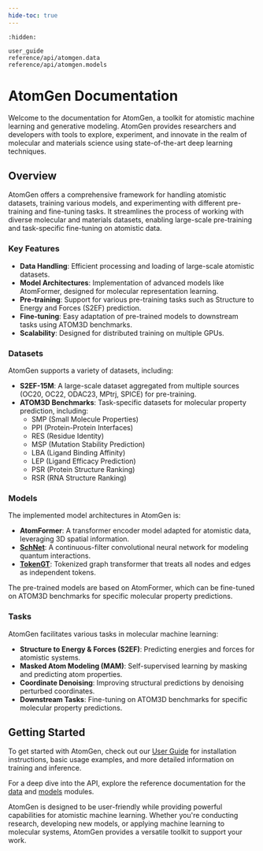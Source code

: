 ```yaml
---
hide-toc: true
---
```


```{toctree}
:hidden:

user_guide
reference/api/atomgen.data
reference/api/atomgen.models

```

# AtomGen Documentation


Welcome to the documentation for AtomGen, a toolkit for atomistic machine learning and generative modeling. AtomGen provides researchers and developers with tools to explore, experiment, and innovate in the realm of molecular and materials science using state-of-the-art deep learning techniques.

## Overview

AtomGen offers a comprehensive framework for handling atomistic datasets, training various models, and experimenting with different pre-training and fine-tuning tasks. It streamlines the process of working with diverse molecular and materials datasets, enabling large-scale pre-training and task-specific fine-tuning on atomistic data.

### Key Features

- **Data Handling**: Efficient processing and loading of large-scale atomistic datasets.
- **Model Architectures**: Implementation of advanced models like AtomFormer, designed for molecular representation learning.
- **Pre-training**: Support for various pre-training tasks such as Structure to Energy and Forces (S2EF) prediction.
- **Fine-tuning**: Easy adaptation of pre-trained models to downstream tasks using ATOM3D benchmarks.
- **Scalability**: Designed for distributed training on multiple GPUs.

### Datasets

AtomGen supports a variety of datasets, including:

- **S2EF-15M**: A large-scale dataset aggregated from multiple sources (OC20, OC22, ODAC23, MPtrj, SPICE) for pre-training.
- **ATOM3D Benchmarks**: Task-specific datasets for molecular property prediction, including:
  - SMP (Small Molecule Properties)
  - PPI (Protein-Protein Interfaces)
  - RES (Residue Identity)
  - MSP (Mutation Stability Prediction)
  - LBA (Ligand Binding Affinity)
  - LEP (Ligand Efficacy Prediction)
  - PSR (Protein Structure Ranking)
  - RSR (RNA Structure Ranking)

### Models

The implemented model architectures in AtomGen is:

- **AtomFormer**: A transformer encoder model adapted for atomistic data, leveraging 3D spatial information.
- **[SchNet](https://arxiv.org/abs/1706.08566)**: A continuous-filter convolutional neural network for modeling quantum interactions.
- **[TokenGT](https://github.com/jw9730/tokengt)**: Tokenized graph transformer that treats all nodes and edges as independent tokens.

The pre-trained models are based on AtomFormer, which can be fine-tuned on ATOM3D benchmarks for specific molecular property predictions.

### Tasks

AtomGen facilitates various tasks in molecular machine learning:

- **Structure to Energy & Forces (S2EF)**: Predicting energies and forces for atomistic systems.
- **Masked Atom Modeling (MAM)**: Self-supervised learning by masking and predicting atom properties.
- **Coordinate Denoising**: Improving structural predictions by denoising perturbed coordinates.
- **Downstream Tasks**: Fine-tuning on ATOM3D benchmarks for specific molecular property predictions.

## Getting Started

To get started with AtomGen, check out our [User Guide](user_guide.md) for installation instructions, basic usage examples, and more detailed information on training and inference.

For a deep dive into the API, explore the reference documentation for the [data](reference/api/atomgen.data) and [models](reference/api/atomgen.models) modules.

AtomGen is designed to be user-friendly while providing powerful capabilities for atomistic machine learning. Whether you're conducting research, developing new models, or applying machine learning to molecular systems, AtomGen provides a versatile toolkit to support your work.
```
